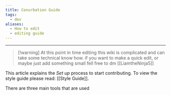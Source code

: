 ```yaml
---
title: Conurbation Guide
tags:
  - dev
aliases:
  - How to edit
  - editing guide
---
```

---
> [!warning] At this point in time editing this wiki is complicated and can take some technical know how. if you want to make a quick edit, or maybe just add something small fell free to dm [[LiamtheNinja5]] 

This article explains the *Set up* process to start contributing. To view the style guide please read: [[Style Guide]]. 

There are three main tools that are used